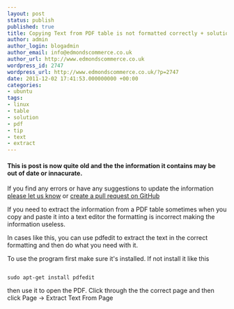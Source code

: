```yaml
---
layout: post
status: publish
published: true
title: Copying Text from PDF table is not formatted correctly + solution
author: admin
author_login: blogadmin
author_email: info@edmondscommerce.co.uk
author_url: http://www.edmondscommerce.co.uk
wordpress_id: 2747
wordpress_url: http://www.edmondscommerce.co.uk/?p=2747
date: 2011-12-02 17:41:53.000000000 +00:00
categories:
- ubuntu
tags:
- linux
- table
- solution
- pdf
- tip
- text
- extract
---
```

<div class="oldpost"><h4>This is post is now quite old and the the information it contains may be out of date or innacurate.</h4>
<p>
If you find any errors or have any suggestions to update the information <a href="http://edmondscommerce.github.io/contact-us/index.html">please let us know</a>
or <a href="https://github.com/edmondscommerce/edmondscommerce.github.io">create a pull request on GitHub</a>
</p>
</div>
If you need to extract the information from a PDF table sometimes when you copy and paste it into a text editor the formatting is incorrect making the information useless.

In cases like this, you can use pdfedit to extract the text in the correct formatting and then do what you need with it.

To use the program first make sure it's installed. If not install it like this 

<code>
sudo apt-get install pdfedit
</code>

then use it to open the PDF. Click through the the correct page and then click Page -> Extract Text From Page
